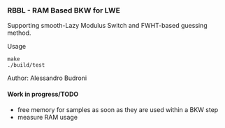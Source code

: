 ### RBBL - RAM Based BKW for LWE

Supporting smooth-Lazy Modulus Switch and FWHT-based guessing method.

Usage
```
make
./build/test
```

Author: Alessandro Budroni

#### Work in progress/TODO
- free memory for samples as soon as they are used within a BKW step
- measure RAM usage
